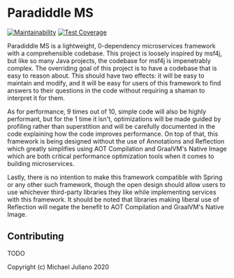 # Paradiddle MS

[![Maintainability](https://api.codeclimate.com/v1/badges/35045923dd5491d0b048/maintainability)](https://codeclimate.com/github/paradiddle-io/paradiddle-ms/maintainability)
[![Test Coverage](https://api.codeclimate.com/v1/badges/35045923dd5491d0b048/test_coverage)](https://codeclimate.com/github/paradiddle-io/paradiddle-ms/test_coverage)

Paradiddle MS is a lightweight, 0-dependency microservices framework with a comprehensible codebase.
This project is loosely inspired by msf4j, but like so many Java projects, the codebase for msf4j
is impenetrably complex. The overriding goal of this project is to have a codebase that is easy to
reason about. This should have two effects: it will be easy to maintain and modify, and it will be
easy for users of this framework to find answers to their questions in the code without requiring
a shaman to interpret it for them.

As for performance, 9 times out of 10, simple code will also be highly performant, but for the 1
time it isn't, optimizations will be made guided by profiling rather than superstition and will be
carefully documented in the code explaining how the code improves performance. On top of that, this
framework is being designed without the use of Annotations and Reflection which greatly simplifies
using AOT Compilation and GraalVM's Native Image which are both critical performance optimization
tools when it comes to building microservices.

Lastly, there is no intention to make this framework compatible with Spring or any other such
framework, though the open design should allow users to use whichever third-party libraries they
like while implementing services with this framework. It should be noted that libraries making
liberal use of Reflection will negate the benefit to AOT Compilation and GraalVM's Native Image.

## Contributing

TODO

Copyright (c) Michael Juliano 2020